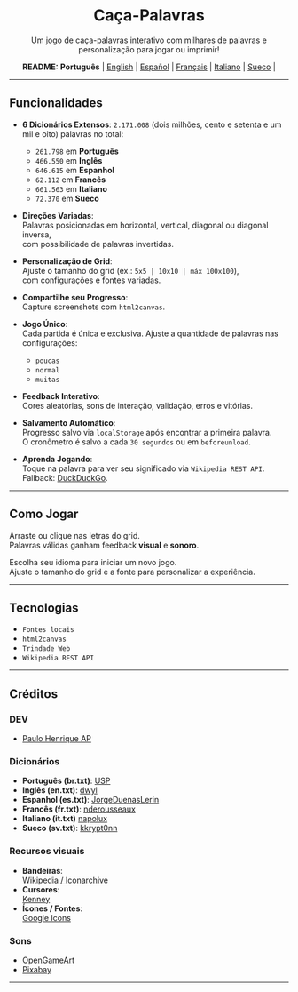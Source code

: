 <div align="center">

# Caça-Palavras  

Um jogo de caça-palavras interativo com milhares de palavras e personalização para jogar ou imprimir!  

<p>
<b>README:</b>
<b>Português</b> |
<a href="README.en.md">English</a> |
<a href="README.es.md">Español</a> |
<a href="README.fr.md">Français</a> |
<a href="README.it.md">Italiano</a> |
<a href="README.sv.md">Sueco</a> |
</p>

</div>

---

## Funcionalidades

- **6 Dicionários Extensos**: 
  `2.171.008` (dois milhões, cento e setenta e um mil e oito) palavras no total:
  - `261.798` em **Português**
  - `466.550` em **Inglês**
  - `646.615` em **Espanhol**
  - `62.112` em **Francês**
  - `661.563` em **Italiano**
  - `72.370` em **Sueco**

- **Direções Variadas**:  
  Palavras posicionadas em horizontal, vertical, diagonal ou diagonal inversa,  
  com possibilidade de palavras invertidas.

- **Personalização de Grid**:  
  Ajuste o tamanho do grid (ex.: `5x5 | 10x10 | máx 100x100`),  
  com configurações e fontes variadas.

- **Compartilhe seu Progresso**:  
  Capture screenshots com `html2canvas`.

- **Jogo Único**:  
  Cada partida é única e exclusiva. Ajuste a quantidade de palavras nas configurações:  
  - `poucas`  
  - `normal`  
  - `muitas`

- **Feedback Interativo**:  
  Cores aleatórias, sons de interação, validação, erros e vitórias.

- **Salvamento Automático**:  
  Progresso salvo via `localStorage` após encontrar a primeira palavra.  
  O cronômetro é salvo a cada `30 segundos` ou em `beforeunload`.

- **Aprenda Jogando**:  
  Toque na palavra para ver seu significado via `Wikipedia REST API`.  
  Fallback: [DuckDuckGo](https://duckduckgo.com/).

---

## Como Jogar

Arraste ou clique nas letras do grid.  
Palavras válidas ganham feedback **visual** e **sonoro**.

Escolha seu idioma para iniciar um novo jogo.  
Ajuste o tamanho do grid e a fonte para personalizar a experiência.

---

## Tecnologias

- `Fontes locais`
- `html2canvas`
- `Trindade Web`
- `Wikipedia REST API`

---

## Créditos

### DEV
- [Paulo Henrique AP](https://github.com/Paulo-HenriqueAP)

### Dicionários
- **Português (br.txt)**: [USP](https://www.ime.usp.br/~pf/dicios/)  
- **Inglês (en.txt)**: [dwyl](https://github.com/dwyl/english-words)  
- **Espanhol (es.txt)**: [JorgeDuenasLerin](https://github.com/JorgeDuenasLerin/diccionario-espanol-txt/tree/master)  
- **Francês (fr.txt)**: [nderousseaux](https://gist.github.com/nderousseaux/382c085f393ef88466e1cbcc98589687)  
- **Italiano (it.txt)** [napolux](https://github.com/napolux)
- **Sueco (sv.txt)**: [kkrypt0nn](https://github.com/kkrypt0nn/wordlists/blob/main/wordlists/languages/swedish.txt)

### Recursos visuais
- **Bandeiras**:  
  [Wikipedia / Iconarchive](https://www.iconarchive.com/show/flags-icons-by-wikipedia.html)  
- **Cursores**:  
  [Kenney](https://www.kenney.nl)  
- **Ícones / Fontes**:  
  [Google Icons](https://fonts.google.com/icons)  

### Sons
- [OpenGameArt](https://opengameart.org/)  
- [Pixabay](https://pixabay.com/users/floraphonic-38928062/)  

---
